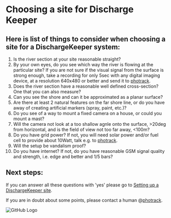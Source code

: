 # Choosing a site for Discharge Keeper

## Here is list of things to consider when choosing a site for a DischargeKeeper system:

1. Is the river section at your site reasonable straight?
2. By your own eyes, do you see which way the river is flowing at the particular site? If you are not sure if the visual signal from the surface is strong enough, take a recording for only 5sec with any digital imaging device, at a resolution 640x480 or better and send it to [photrack](mailto:info@photrack.ch).
3. Does the river section have a reasonable well defined cross-section? One that you can also measure?
4. Can you see the shore and can it be approximated as a planar surface? 
5. Are there at least 2 natural features on the far shore line, or do you have away of creating artificial markers (spray, paint, etc.)?
6. Do you see of a way to mount a fixed camera on a house, or could you mount a mast?
7. Will the camera not look at a too shallow agnle onto the surface, >20deg from horizontal, and is the field of view not too far away, <100m?
8. Do you have grid power? If not, you will need solar power and/or fuel cell to provide about 10Watt, talk e.g. to [photrack](mailto:info@photrack.ch).
9. Will the setup be vandalism proof?
10. Do you have internet? If not, do you have reasonable GSM signal quality and strength, i.e. edge and better and 1/5 bars?

## Next steps:
If you can answer all these questions with 'yes' please go to [Setting up a DischargeKeeper site](setup_keeper_site).

If you are in doubt about some points, please contact a human @[photrack](mailto:info@photrack.ch).

![GitHub Logo](https://github.com/luethi/discharge_manual/blob/master/img/comparison_letten.jpg)



